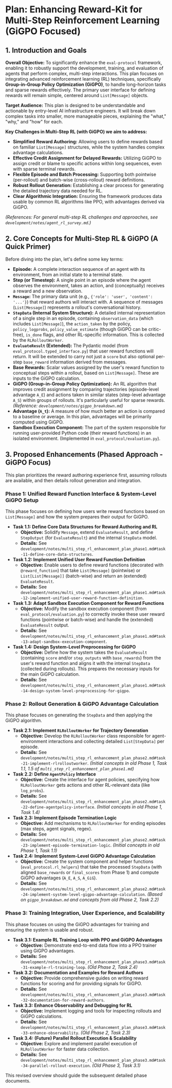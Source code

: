 # Plan: Enhancing Reward-Kit for Multi-Step Reinforcement Learning (GiGPO Focused)

## 1. Introduction and Goals

**Overall Objective:** To significantly enhance the `eval-protocol` framework, enabling it to robustly support the development, training, and evaluation of agents that perform complex, multi-step interactions. This plan focuses on integrating advanced reinforcement learning (RL) techniques, specifically **Group-in-Group Policy Optimization (GiGPO)**, to handle long-horizon tasks and sparse rewards effectively. The primary user interface for defining rewards will remain simple, centered around `List[Message]` objects.

**Target Audience:** This plan is designed to be understandable and actionable by entry-level AI infrastructure engineers. It will break down complex tasks into smaller, more manageable pieces, explaining the "what," "why," and "how" for each.

**Key Challenges in Multi-Step RL (with GiGPO) we aim to address:**
*   **Simplified Reward Authoring:** Allowing users to define rewards based on familiar `List[Message]` structures, while the system handles complex advantage calculations.
*   **Effective Credit Assignment for Delayed Rewards:** Utilizing GiGPO to assign credit or blame to specific actions within long sequences, even with sparse terminal rewards.
*   **Flexible Episode and Batch Processing:** Supporting both pointwise (per-rollout) and batch-wise (cross-rollout) reward definitions.
*   **Robust Rollout Generation:** Establishing a clear process for generating the detailed trajectory data needed for RL.
*   **Clear Algorithmic Integration:** Ensuring the framework produces data usable by common RL algorithms like PPO, with advantages derived via GiGPO.

*(References: For general multi-step RL challenges and approaches, see `development/notes/agent_rl_survey.md`.)*

## 2. Core Concepts for Multi-Step RL & GiGPO (A Quick Primer)

Before diving into the plan, let's define some key terms:

*   **Episode:** A complete interaction sequence of an agent with its environment, from an initial state to a terminal state.
*   **Step (or Timestep):** A single point in an episode where the agent observes the environment, takes an action, and (conceptually) receives a reward and a new observation.
*   **`Message`:** The primary data unit (e.g., `{'role': 'user', 'content': '...'}`) that reward authors will interact with. A sequence of messages (`List[Message]`) represents a rollout's conversational history.
*   **`StepData` (Internal System Structure):** A detailed internal representation of a single step in an episode, containing `observation_data` (which includes `List[Message]`), the `action_taken` by the policy, `policy_logprobs`, `policy_value_estimate` (though GiGPO can be critic-free), `is_done` flags, and other RL-specific information. This is collected by the `RLRolloutWorker`.
*   **`EvaluateResult` (Extended):** The Pydantic model (from `eval_protocol.typed_interface.py`) that user reward functions will return. It will be extended to carry not just a `score` but also optional per-step `base_reward` information derived from messages.
*   **Base Rewards:** Scalar values assigned by the user's reward function to conceptual steps within a rollout, based on `List[Message]`. These are inputs to the GiGPO calculation.
*   **GiGPO (Group-in-Group Policy Optimization):** An RL algorithm that improves credit assignment by comparing trajectories (episode-level advantage `A_E`) and actions taken in similar states (step-level advantage `A_S`) within groups of rollouts. It's particularly useful for sparse rewards. *(Reference: `development/notes/gigpo_breakdown.md`)*
*   **Advantage (`A_t`):** A measure of how much better an action is compared to a baseline or average. In this plan, advantages will be primarily computed using GiGPO.
*   **Sandbox Execution Component:** The part of the system responsible for running user-provided Python code (their reward functions) in an isolated environment. (Implemented in `eval_protocol/evaluation.py`).

## 3. Proposed Enhancements (Phased Approach - GiGPO Focus)

This plan prioritizes the reward authoring experience first, assuming rollouts are available, and then details rollout generation and integration.

### Phase 1: Unified Reward Function Interface & System-Level GiGPO Setup

This phase focuses on defining how users write reward functions based on `List[Message]` and how the system prepares their output for GiGPO.

*   **Task 1.1: Define Core Data Structures for Reward Authoring and RL**
    *   **Objective:** Solidify `Message`, extend `EvaluateResult`, and define `StepOutput` (for `EvaluateResult`) and the internal `StepData` model.
    *   **Details:** See `development/notes/multi_step_rl_enhancement_plan_phase1.md#task-11-define-core-data-structures`.
*   **Task 1.2: Implement Unified User Reward Function Definition**
    *   **Objective:** Enable users to define reward functions (decorated with `@reward_function`) that take `List[Message]` (pointwise) or `List[List[Message]]` (batch-wise) and return an (extended) `EvaluateResult`.
    *   **Details:** See `development/notes/multi_step_rl_enhancement_plan_phase1.md#task-12-implement-unified-user-reward-function-definition`.
*   **Task 1.3: Adapt Sandbox Execution Component for Reward Functions**
    *   **Objective:** Modify the sandbox execution component (from `eval_protocol/evaluation.py`) to correctly invoke these user reward functions (pointwise or batch-wise) and handle the (extended) `EvaluateResult` output.
    *   **Details:** See `development/notes/multi_step_rl_enhancement_plan_phase1.md#task-13-adapt-sandbox-execution-component`.
*   **Task 1.4: Design System-Level Preprocessing for GiGPO**
    *   **Objective:** Define how the system takes the `EvaluateResult` (containing `score` and/or `step_outputs` with `base_rewards`) from the user's reward function and aligns it with the internal `StepData` (collected during rollouts). This prepares the necessary inputs for the main GiGPO calculation.
    *   **Details:** See `development/notes/multi_step_rl_enhancement_plan_phase1.md#task-14-design-system-level-preprocessing-for-gigpo`.

### Phase 2: Rollout Generation & GiGPO Advantage Calculation

This phase focuses on generating the `StepData` and then applying the GiGPO algorithm.

*   **Task 2.1: Implement `RLRolloutWorker` for Trajectory Generation**
    *   **Objective:** Develop the `RLRolloutWorker` class responsible for agent-environment interactions and collecting detailed `List[StepData]` per episode.
    *   **Details:** See `development/notes/multi_step_rl_enhancement_plan_phase2.md#task-21-implement-rlrolloutworker`. *(Initial concepts in old Phase 1, Task 1.1, 1.5 of `multi_step_rl_enhancement_plan_phase1.md`)*
*   **Task 2.2: Define `AgentPolicy` Interface**
    *   **Objective:** Create the interface for agent policies, specifying how `RLRolloutWorker` gets actions and other RL-relevant data (like `log_probs`).
    *   **Details:** See `development/notes/multi_step_rl_enhancement_plan_phase2.md#task-22-define-agentpolicy-interface`. *(Initial concepts in old Phase 1, Task 1.4)*
*   **Task 2.3: Implement Episode Termination Logic**
    *   **Objective:** Add mechanisms to `RLRolloutWorker` for ending episodes (max steps, agent signals, regex).
    *   **Details:** See `development/notes/multi_step_rl_enhancement_plan_phase2.md#task-23-implement-episode-termination-logic`. *(Initial concepts in old Phase 1, Task 1.1)*
*   **Task 2.4: Implement System-Level GiGPO Advantage Calculation**
    *   **Objective:** Create the system component and helper functions (`eval_protocol.rl_helpers`) that take the processed `StepData` (with aligned `base_rewards` or `final_scores` from Phase 1) and compute GiGPO advantages (`A_E`, `A_S`, `A_GiG`).
    *   **Details:** See `development/notes/multi_step_rl_enhancement_plan_phase2.md#task-24-implement-system-level-gigpo-advantage-calculation`. *(Based on `gigpo_breakdown.md` and concepts from old Phase 2, Task 2.2)*

### Phase 3: Training Integration, User Experience, and Scalability

This phase focuses on using the GiGPO advantages for training and ensuring the system is usable and robust.

*   **Task 3.1: Example RL Training Loop with PPO and GiGPO Advantages**
    *   **Objective:** Demonstrate end-to-end data flow into a PPO trainer using GiGPO advantages.
    *   **Details:** See `development/notes/multi_step_rl_enhancement_plan_phase3.md#task-31-example-rl-training-loop`. *(Old Phase 2, Task 2.4)*
*   **Task 3.2: Documentation and Examples for Reward Authors**
    *   **Objective:** Provide comprehensive guides on writing reward functions for scoring and for providing signals for GiGPO.
    *   **Details:** See `development/notes/multi_step_rl_enhancement_plan_phase3.md#task-32-documentation-for-reward-authors`.
*   **Task 3.3: Enhance Observability and Debugging for RL**
    *   **Objective:** Implement logging and tools for inspecting rollouts and GiGPO calculations.
    *   **Details:** See `development/notes/multi_step_rl_enhancement_plan_phase3.md#task-33-enhance-observability`. *(Old Phase 2, Task 2.3)*
*   **Task 3.4: (Future) Parallel Rollout Execution & Scalability**
    *   **Objective:** Explore and implement parallel execution of `RLRolloutWorker` for faster data collection.
    *   **Details:** See `development/notes/multi_step_rl_enhancement_plan_phase3.md#task-34-parallel-rollout-execution`. *(Old Phase 3, Task 3.1)*

This revised overview should guide the subsequent detailed phase documents.
